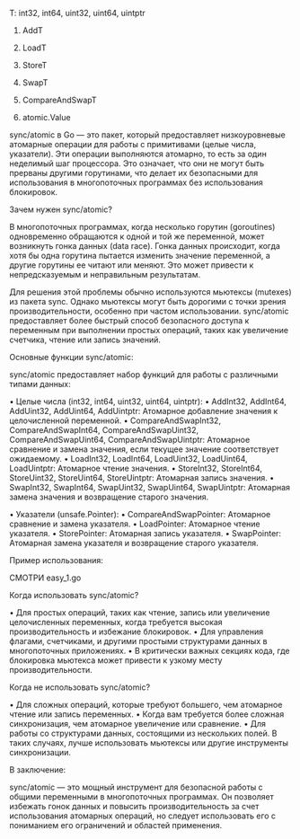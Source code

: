 T: int32, int64, uint32, uint64, uintptr

1. AddT

2. LoadT
3. StoreT
4. SwapT

5. CompareAndSwapT

6. atomic.Value

sync/atomic в Go — это пакет, который предоставляет низкоуровневые атомарные операции для работы с примитивами (целые числа, указатели). Эти операции выполняются атомарно, то есть за один неделимый шаг процессора. Это означает, что они не могут быть прерваны другими горутинами, что делает их безопасными для использования в многопоточных программах без использования блокировок.

Зачем нужен sync/atomic?

В многопоточных программах, когда несколько горутин (goroutines) одновременно обращаются к одной и той же переменной, может возникнуть гонка данных (data race). Гонка данных происходит, когда хотя бы одна горутина пытается изменить значение переменной, а другие горутины ее читают или меняют. Это может привести к непредсказуемым и неправильным результатам.

Для решения этой проблемы обычно используются мьютексы (mutexes) из пакета sync. Однако мьютексы могут быть дорогими с точки зрения производительности, особенно при частом использовании. sync/atomic предоставляет более быстрый способ безопасного доступа к переменным при выполнении простых операций, таких как увеличение счетчика, чтение или запись значений.

Основные функции sync/atomic:

sync/atomic предоставляет набор функций для работы с различными типами данных:

• Целые числа (int32, int64, uint32, uint64, uintptr):
• AddInt32, AddInt64, AddUint32, AddUint64, AddUintptr: Атомарное добавление значения к целочисленной переменной.
• CompareAndSwapInt32, CompareAndSwapInt64, CompareAndSwapUint32, CompareAndSwapUint64, CompareAndSwapUintptr: Атомарное сравнение и замена значения, если текущее значение соответствует ожидаемому.
• LoadInt32, LoadInt64, LoadUint32, LoadUint64, LoadUintptr: Атомарное чтение значения.
• StoreInt32, StoreInt64, StoreUint32, StoreUint64, StoreUintptr: Атомарная запись значения.
• SwapInt32, SwapInt64, SwapUint32, SwapUint64, SwapUintptr: Атомарная замена значения и возвращение старого значения.

• Указатели (unsafe.Pointer):
• CompareAndSwapPointer: Атомарное сравнение и замена указателя.
• LoadPointer: Атомарное чтение указателя.
• StorePointer: Атомарная запись указателя.
• SwapPointer: Атомарная замена указателя и возвращение старого указателя.

Пример использования:

СМОТРИ easy_1.go

Когда использовать sync/atomic?

• Для простых операций, таких как чтение, запись или увеличение целочисленных переменных, когда требуется высокая производительность и избежание блокировок.
• Для управления флагами, счетчиками, и другими простыми структурами данных в многопоточных приложениях.
• В критически важных секциях кода, где блокировка мьютекса может привести к узкому месту производительности.

Когда не использовать sync/atomic?

• Для сложных операций, которые требуют большего, чем атомарное чтение или запись переменных.
• Когда вам требуется более сложная синхронизация, чем атомарное увеличение или сравнение.
• Для работы со структурами данных, состоящими из нескольких полей. В таких случаях, лучше использовать мьютексы или другие инструменты синхронизации.

В заключение:

sync/atomic — это мощный инструмент для безопасной работы с общими переменными в многопоточных программах. Он позволяет избежать гонок данных и повысить производительность за счет использования атомарных операций, но следует использовать его с пониманием его ограничений и областей применения.
